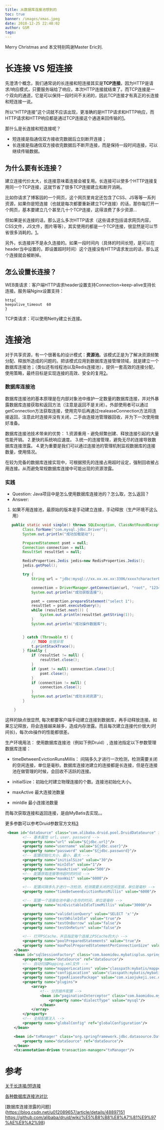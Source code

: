 ```yaml
---
title: 从数据库连接池想到的
toc: true
banner: /images/xmas.jpeg
date: 2018-12-25 22:48:02
author: GSM
tags:
---
```

Merry Christmas and 本文特别鸣谢Master Eric刘. 
<!-- more -->

# 长连接 VS 短连接 
先澄清个概念，我们通常说的长连接和短连接其实是**TCP连接**。因为HTTP是请求/响应模式，只要服务端给了响应，本次HTTP连接就结束了。而TCP连接是一个双向的通道，它是可以保持一段时间不关闭的，因此TCP连接才有真正的长连接和短连接一说。

所以“HTTP连接”这个词就不应该出现，更准确的是HTTP请求和HTTP响应，而HTTP请求和HTTP响应都是通过TCP连接这个通道来回传输的[1](https://www.jianshu.com/p/3fc3646fad80)。

那什么是长连接和短连接呢？
- 短连接是指通信双方接收完数据后立刻断开连接；
- 长连接是指通信双方接收完数据后不断开连接，而是保持一段时间连接，可以继续传输数据。

## 为什么要有长连接？
建立连接代价太大，长连接意味着连接会被复用。长连接可以使多个HTTP连接复用同一个TCP连接，这就节省了很多TCP连接建立和断开消耗。

比如你请求了博客园的一个网页，这个网页里肯定还包含了CSS、JS等等一系列资源，如果你是短连接（也就是每次都要重新建立TCP连接）的话，那你每打开一个网页，基本要建立几个甚至几十个TCP连接，这得浪费了多少资源…

但如果是长连接的话，那么这么多次HTTP请求（这些请求包括请求网页内容，CSS文件，JS文件，图片等等），其实使用的都是一个TCP连接，很显然是可以节省很多消耗的。[1](https://www.jianshu.com/p/3fc3646fad80)。

另外，长连接并不是永久连接的。如果一段时间内（具体的时间长短，是可以在header当中设置的，即设置超时时间）这个连接没有HTTP请求发出的话，那么这个连接就会被断掉。

## 怎么设置长连接？
WEB类请求：客户端HTTP请求header设置支持Connection=keep-alive支持长连接。服务端Nginx设置支持：
```nginx
http{
keepalive_timeout  60
}
```
TCP类请求：可以使用Netty建立长连接。

# 连接池
对于共享资源，有一个很著名的设计模式：**资源池**。该模式正是为了解决资源频繁分配、释放所造成的问题的。把该模式应用到数据库连接管理领域，就是建立一个数据库连接池；（类似还有线程池以及Redis连接池），提供一套高效的连接分配，使用策略，最终目标是实现连接的高效、安全的复用[2](https://blog.csdn.net/shuaihj/article/details/14223015)。

### 数据库连接池
数据库连接池的基本原理是在内部对象池中维护一定数量的数据库连接，并对外暴露数据库连接获取和返回方法（注意是返回不是关闭）。外部使用者可以通过getConnection方法获取连接，使用完毕后再通过realeaseConnection方法将连接返回，注意此时连接并没有关闭，二手由连接池管理器回收，并为下一次使用做好准备。

数据库连接池技术带来的优势：
1.资源重用 - 避免频繁创建、释放连接引起的大量性能开销。
2.更快的系统响应速度。
3.统一的连接管理，避免无尽的连接导致数据库连接泄露。
4.更为重要是我们可以通过连接池的管理机制监视数据库的连接数量，使用情况。

在较为完备的数据库连接实现中，可根据预先的连接占用超时设定，强制回收被占用连接。从而避免常规数据库连接中可能出现的资源泄露。

### 实践
- Question: Java项目中是怎么使用数据库连接池的？怎么取，怎么返回？
- Answer: 

1. 如果不用连接池，最原始的版本是手动建立连接，手动释放（生产环境不这么用）
```java
   public static void simple() throws SQLException, ClassNotFoundException {
        Class.forName("com.mysql.jdbc.Driver");
        System.out.println("成功加载驱动");

        PreparedStatement psmt = null;
        Connection connection = null;
        ResultSet resultSet = null;

        RedisProperties.Jedis jedis=new RedisProperties.Jedis();
        jedis.getPool();

        try {
            String url = "jdbc:mysql://xx.xx.xx.xx:3306/xxxx?characterEncoding=UTF-8&useSSL=false";

            connection = DriverManager.getConnection(url, "root", "123456");
            System.out.println("成功获取连接");

            psmt = connection.prepareStatement("select 1");
            resultSet = psmt.executeQuery();
            while (resultSet.next()) {
                System.out.println(resultSet.getString(1));
            }
            System.out.println("成功操作数据库");


        } catch (Throwable t) {
            // TODO 处理异常
            t.printStackTrace();
        } finally {
            if (resultSet != null) {
                resultSet.close();
            }
            if (psmt != null) connection.close();{
                psmt.close();
            }
            if (connection != null) {
                connection.close();
            }
            System.out.println("成功关闭资源");
        }

    }
```
这样的缺点很显然, 每次都要客户端手动建立连接到数据库，再手动释放连接。如果忘记释放，将会连接越来越多，造成内存泄露。而且每次建立连接代价很大(时间长)，每次db操作的性能都很差。

生产环境用法：
使用数据库连接池（例如下例Druid）, 连接池指定以下参数管理数据库连接：
- timeBetweenEvictionRunsMillis： 间隔多久才进行一次检测，检测需要关闭的空闲连接，单位是毫秒。数据库连接池建立的连接都是长连接，但是在连接池在做管理的时候，会回收不活跃的连接。

- initialSize：初始化时建立物理连接的个数。连接池初始化大小。

- maxActive 最大连接池数量
- minIdle 最小连接池数量

而每次获取连接和返回连接，是由MyBatis去实现。。

更多参数可以参考Druid参数官方文档[3](https://github.com/alibaba/druid/wiki/DruidDataSource%E9%85%8D%E7%BD%AE%E5%B1%9E%E6%80%A7%E5%88%97%E8%A1%A8
)


```xml
 <bean id="dataSource" class="com.alibaba.druid.pool.DruidDataSource" init-method="init" destroy-method="close">
        <!-- 基本属性 url、user、password -->
        <property name="url" value="${jdbc.url}"/>
        <property name="username" value="${jdbc.user}"/>
        <property name="password" value="${jdbc.password}"/>
        <!-- 配置初始化大小、最小、最大 -->
        <property name="initialSize" value="30"/>
        <property name="minIdle" value="1"/>
        <property name="maxActive" value="500"/>
        <!-- 配置获取连接等待超时的时间 -->
        <property name="maxWait" value="6000"/>

        <!-- 配置间隔多久才进行一次检测，检测需要关闭的空闲连接，单位是毫秒 -->
        <property name="timeBetweenEvictionRunsMillis" value="6000"/>

        <!-- 配置一个连接在池中最小生存的时间，单位是毫秒 -->
        <property name="minEvictableIdleTimeMillis" value="30000"/>

        <property name="validationQuery" value="SELECT 'x'"/>
        <property name="testWhileIdle" value="true"/>
        <property name="testOnBorrow" value="false"/>
        <property name="testOnReturn" value="false"/>

        <!-- 打开PSCache，并且指定每个连接上PSCache的大小 -->
        <property name="poolPreparedStatements" value="true"/>
        <property name="maxPoolPreparedStatementPerConnectionSize" value="20"/>
    </bean>
    <bean id="sqlSessionFactory" class="com.baomidou.mybatisplus.spring.MybatisSqlSessionFactoryBean">
        <property name="dataSource" ref="dataSource"/>
        <!-- 自动扫描Mapping.xml文件 -->
        <property name="mapperLocations" value="classpath:mybatis/mapper/*.xml"/>
        <property name="configLocation" value="classpath:mybatis/mybatis-config.xml"/>
        <property name="typeAliasesPackage" value="com.xiaojukeji.sec.data.*"/>
        <property name="plugins">
            <array>
                <!-- 分页插件配置 -->
                <bean id="paginationInterceptor" class="com.baomidou.mybatisplus.plugins.PaginationInterceptor">
                    <property name="dialectType" value="mysql"/>
                </bean>
            </array>
        </property>
        <!-- 全局配置注入 -->
        <property name="globalConfig" ref="globalConfiguration"/>
    </bean>

    <bean id="txManager" class="org.springframework.jdbc.datasource.DataSourceTransactionManager">
        <property name="dataSource" ref="dataSource"/>
    </bean>
    <tx:annotation-driven transaction-manager="txManager"/>
```

# 参考

[关于长连接/短连接](https://www.jianshu.com/p/3fc3646fad80)

[各种数据库连接池对比](https://github.com/alibaba/druid/wiki/%E5%90%84%E7%A7%8D%E6%95%B0%E6%8D%AE%E5%BA%93%E8%BF%9E%E6%8E%A5%E6%B1%A0%E5%AF%B9%E6%AF%94) 

[数据库连接泄露的问题](https://blog.csdn.net/u012089657/article/details/48897151
https://github.com/alibaba/druid/wiki/%E5%B8%B8%E8%A7%81%E9%97%AE%E9%A2%98) 